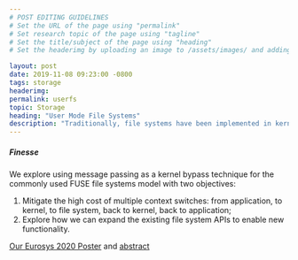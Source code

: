 ```yaml
---
# POST EDITING GUIDELINES
# Set the URL of the page using "permalink"
# Set research topic of the page using "tagline"
# Set the title/subject of the page using "heading"
# Set the headerimg by uploading an image to /assets/images/ and adding the URL to "headerimg"

layout: post
date: 2019-11-08 09:23:00 -0800
tags: storage
headerimg:
permalink: userfs
topic: Storage
heading: "User Mode File Systems"
description: "Traditionally, file systems have been implemented in kernel mode for efficiency and security, albeit at substantially higher development complexity.  User mode file systems have existed for decades and suffer from lower efficiency. Why?  How can we improve them?"
---
```

<!-- Project Overview section -->
<div class="container-fluid bg-gray my-5 py-5">
    <div class="container pt-4">
        <h5>Finesse</h5>
        <P>We explore using message passing as a kernel bypass technique for the commonly used FUSE file systems model with two objectives:</P>
        <ol>
            <li>Mitigate the high cost of multiple context switches: from application, to kernel, to file system, back to kernel, back to application;</li>
            <li>Explore how we can expand the existing file system APIs to enable new functionality.</li>
        </ol>
        <P><a href="https://github.com/fsgeek/finesse/blob/primary/poster/finesse-eurosys2020.pdf">Our Eurosys 2020 Poster</a> and <a href="https://github.com/fsgeek/finesse/blob/primary/poster/finesse_poster.pdf">abstract</a></P>
    </div>
</div>
